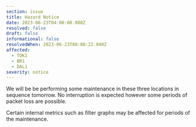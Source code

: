 ```yaml
---
section: issue
title: Hazard Notice
date: 2023-06-23T04:00:00.000Z
resolved: false
draft: false
informational: false
resolvedWhen: 2023-06-23T08:00:22.040Z
affected:
  - TOK1
  - BR1
  - DAL1
severity: notice
---
```

We will be be performing some maintenance in these three locations in sequence tomorrow. No interruption is expected however some periods of packet loss are possible.

Certain internal metrics such as filter graphs may be affected for periods of the maintenance.
